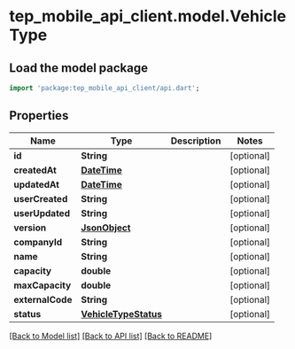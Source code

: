 # tep_mobile_api_client.model.VehicleType

## Load the model package
```dart
import 'package:tep_mobile_api_client/api.dart';
```

## Properties
Name | Type | Description | Notes
------------ | ------------- | ------------- | -------------
**id** | **String** |  | [optional] 
**createdAt** | [**DateTime**](DateTime.md) |  | [optional] 
**updatedAt** | [**DateTime**](DateTime.md) |  | [optional] 
**userCreated** | **String** |  | [optional] 
**userUpdated** | **String** |  | [optional] 
**version** | [**JsonObject**](.md) |  | [optional] 
**companyId** | **String** |  | [optional] 
**name** | **String** |  | [optional] 
**capacity** | **double** |  | [optional] 
**maxCapacity** | **double** |  | [optional] 
**externalCode** | **String** |  | [optional] 
**status** | [**VehicleTypeStatus**](VehicleTypeStatus.md) |  | [optional] 

[[Back to Model list]](../README.md#documentation-for-models) [[Back to API list]](../README.md#documentation-for-api-endpoints) [[Back to README]](../README.md)


